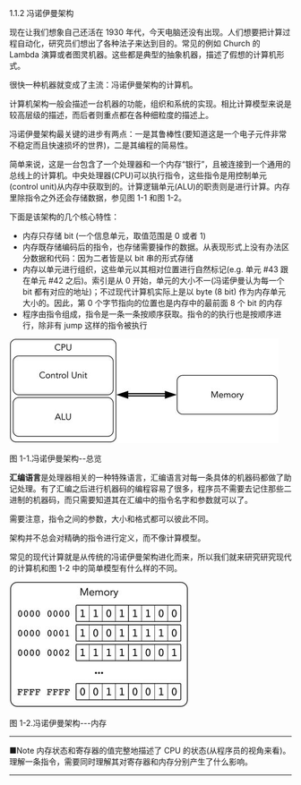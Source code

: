 1.1.2 冯诺伊曼架构

现在让我们想象自己还活在 1930 年代，今天电脑还没有出现。人们想要把计算过程自动化，研究员们想出了各种法子来达到目的。常见的例如 Church 的 Lambda 演算或者图灵机器。这些都是典型的抽象机器，描述了假想的计算机形式。

很快一种机器就变成了主流：冯诺伊曼架构的计算机。

计算机架构一般会描述一台机器的功能，组织和系统的实现。相比计算模型来说是较高层级的描述，而后者则重点都在各种细粒度的描述上。

冯诺伊曼架构最关键的进步有两点：一是其鲁棒性\(要知道这是一个电子元件非常不稳定而且快速损坏的世界\)，二是其编程的简易性。

简单来说，这是一台包含了一个处理器和一个内存“银行”，且被连接到一个通用的总线上的计算机。中央处理器\(CPU\)可以执行指令，这些指令是用控制单元\(control unit\)从内存中获取到的。计算逻辑单元\(ALU\)的职责则是进行计算。内存里除指令之外还会存储数据，参见图 1-1 和图 1-2。

下面是该架构的几个核心特性：

* 内存只存储 bit \(一个信息单元，取值范围是 0 或者 1\)
* 内存既存储编码后的指令，也存储需要操作的数据。从表现形式上没有办法区分数据和代码：因为二者皆是以 bit 串的形式存储
* 内存以单元进行组织，这些单元以其相对位置进行自然标记\(e.g. 单元 \#43 跟在单元 \#42 之后\)。索引是从 0 开始，单元的大小不一\(冯诺伊曼认为每一个 bit 都有对应的地址\)；不过现代计算机实际上是以 byte \(8 bit\) 作为内存单元大小的。因此，第 0 个字节指向的位置也是内存中的最前面 8 个 bit 的内存
* 程序由指令组成，指令是一条一条按顺序获取。指令的的执行也是按顺序进行，除非有 jump 这样的指令被执行

![](/assets/1-1.jpg)

图 1-1.冯诺伊曼架构--总览

**汇编语言**是处理器相关的一种特殊语言，汇编语言对每一条具体的机器码都做了助记处理。有了汇编之后进行机器码的编程容易了很多，程序员不需要去记住那些二进制的机器码，而只需要知道其在汇编中的指令名字和参数就可以了。

需要注意，指令之间的参数，大小和格式都可以彼此不同。

架构并不总会对精确的指令进行定义，而不像计算模型。

常见的现代计算就是从传统的冯诺伊曼架构进化而来，所以我们就来研究研究现代的计算机和图 1-2 中的简单模型有什么样的不同。

![](/assets/1-2.jpg)

图 1-2.冯诺伊曼架构---内存

---

■Note 内存状态和寄存器的值完整地描述了 CPU 的状态\(从程序员的视角来看\)。理解一条指令，需要同时理解其对寄存器和内存分别产生了什么影响。

---



